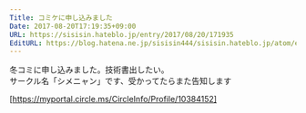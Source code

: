 ```yaml
---
Title: コミケに申し込みました
Date: 2017-08-20T17:19:35+09:00
URL: https://sisisin.hateblo.jp/entry/2017/08/20/171935
EditURL: https://blog.hatena.ne.jp/sisisin444/sisisin.hateblo.jp/atom/entry/8599973812290408766
---
```


冬コミに申し込みました。技術書出したい。  
サークル名「シメニャン」です、受かってたらまた告知します  
  
[https://myportal.circle.ms/CircleInfo/Profile/10384152]

